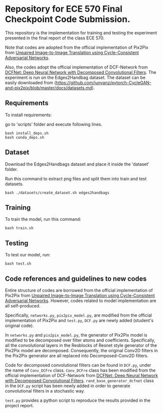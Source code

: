 
# Repository for ECE 570 Final Checkpoint Code Submission.

This repository is the implementation for training and testing the experiment presented in the final report of the class ECE 570.

Note that codes are adopted from the official implementation of Pix2Pix from [Unpaired Image-to-Image Translation using Cycle-Consistent Adversarial Networks](https://github.com/junyanz/pytorch-CycleGAN-and-pix2pix). 

Also, the codes adopt the official implementation of DCF-Network from [DCFNet: Deep Neural Network with Decomposed Convolutional Filters](https://github.com/ZeWang95/DCFNet-Pytorch). 
The experiment is run on the Edges2Handbag dataset. The dataset can be easily downloaded from (https://github.com/junyanz/pytorch-CycleGAN-and-pix2pix/blob/master/docs/datasets.md).


## Requirements

To install requirements:

go to 'scripts' folder and execute following lines.
```setup
bash install_deps.sh
bash conda_deps.sh
```

## Dataset

Download the Edges2Handbags dataset and place it inside the 'dataset' folder.

Run this command to extract png files and split them into train and test datasets. 
```setup
bash ./datasets/create_dataset.sh edges2handbags
```

## Training

To train the model, run this command:

```train
bash train.sh
```

## Testing

To test our model, run:

```eval
bash test.sh
```

## Code references and guidelines to new codes

Entire structure of codes are borrowed from the official implementation of Pix2Pix from [Unpaired Image-to-Image Translation using Cycle-Consistent Adversarial Networks](https://github.com/junyanz/pytorch-CycleGAN-and-pix2pix). However, codes related to model implementation are all self-produced. 

Specifically, `networks.py`, `pix2pix_model.py`, are modified from the official implementation of Pix2Pix and `test.py`, `DCF.py` are newly added (student's original code).

In `networks.py` and `pix2pix_model.py`, the generator of Pix2Pix model is modified to be decomposed over filter atoms and coefficients. 
Specifically, all the convolutional layers in the Resblocks of Resnet style generator of the Pix2Pix model are decomposed. Consequently, the original Conv2D filters in the Pix2Pix generator are all replaced into Decomposed-Conv2D filters. 

Code for decomposed convolutional filters can be found in `DCF.py`, under the name of `Conv_DCFre` class.
`Conv_DCFre` class has been modified from the official implementation of DCF-Network from [DCFNet: Deep Neural Network with Decomposed Convolutional Filters](https://github.com/ZeWang95/DCFNet-Pytorch). 
`rand_base_generator_dcfnet` class in the `DCF.py` script has been newly added in order to generate convolutional filters in a stochastic way. 

`test.py` provides a python script to reproduce the results provided in the project report.  
